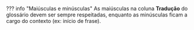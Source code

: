 ??? info "Maiúsculas e minúsculas"
    As maiúsculas na coluna **Tradução** do glossário devem ser sempre respeitadas,
    enquanto as minúsculas ficam a cargo do contexto (ex: início de frase).